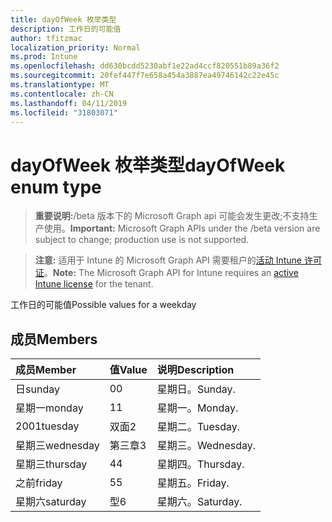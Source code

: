 ```yaml
---
title: dayOfWeek 枚举类型
description: 工作日的可能值
author: tfitzmac
localization_priority: Normal
ms.prod: Intune
ms.openlocfilehash: dd630bcdd5230abf1e22ad4ccf820551b89a36f2
ms.sourcegitcommit: 20fef447f7e658a454a3887ea49746142c22e45c
ms.translationtype: MT
ms.contentlocale: zh-CN
ms.lasthandoff: 04/11/2019
ms.locfileid: "31803071"
---
```

# <a name="dayofweek-enum-type"></a><span data-ttu-id="006d9-103">dayOfWeek 枚举类型</span><span class="sxs-lookup"><span data-stu-id="006d9-103">dayOfWeek enum type</span></span>

> <span data-ttu-id="006d9-104">**重要说明:**/beta 版本下的 Microsoft Graph api 可能会发生更改;不支持生产使用。</span><span class="sxs-lookup"><span data-stu-id="006d9-104">**Important:** Microsoft Graph APIs under the /beta version are subject to change; production use is not supported.</span></span>

> <span data-ttu-id="006d9-105">**注意:** 适用于 Intune 的 Microsoft Graph API 需要租户的[活动 Intune 许可证](https://go.microsoft.com/fwlink/?linkid=839381)。</span><span class="sxs-lookup"><span data-stu-id="006d9-105">**Note:** The Microsoft Graph API for Intune requires an [active Intune license](https://go.microsoft.com/fwlink/?linkid=839381) for the tenant.</span></span>

<span data-ttu-id="006d9-106">工作日的可能值</span><span class="sxs-lookup"><span data-stu-id="006d9-106">Possible values for a weekday</span></span>

## <a name="members"></a><span data-ttu-id="006d9-107">成员</span><span class="sxs-lookup"><span data-stu-id="006d9-107">Members</span></span>
|<span data-ttu-id="006d9-108">成员</span><span class="sxs-lookup"><span data-stu-id="006d9-108">Member</span></span>|<span data-ttu-id="006d9-109">值</span><span class="sxs-lookup"><span data-stu-id="006d9-109">Value</span></span>|<span data-ttu-id="006d9-110">说明</span><span class="sxs-lookup"><span data-stu-id="006d9-110">Description</span></span>|
|:---|:---|:---|
|<span data-ttu-id="006d9-111">日</span><span class="sxs-lookup"><span data-stu-id="006d9-111">sunday</span></span>|<span data-ttu-id="006d9-112">0</span><span class="sxs-lookup"><span data-stu-id="006d9-112">0</span></span>|<span data-ttu-id="006d9-113">星期日。</span><span class="sxs-lookup"><span data-stu-id="006d9-113">Sunday.</span></span>|
|<span data-ttu-id="006d9-114">星期一</span><span class="sxs-lookup"><span data-stu-id="006d9-114">monday</span></span>|<span data-ttu-id="006d9-115">1</span><span class="sxs-lookup"><span data-stu-id="006d9-115">1</span></span>|<span data-ttu-id="006d9-116">星期一。</span><span class="sxs-lookup"><span data-stu-id="006d9-116">Monday.</span></span>|
|<span data-ttu-id="006d9-117">2001</span><span class="sxs-lookup"><span data-stu-id="006d9-117">tuesday</span></span>|<span data-ttu-id="006d9-118">双面</span><span class="sxs-lookup"><span data-stu-id="006d9-118">2</span></span>|<span data-ttu-id="006d9-119">星期二。</span><span class="sxs-lookup"><span data-stu-id="006d9-119">Tuesday.</span></span>|
|<span data-ttu-id="006d9-120">星期三</span><span class="sxs-lookup"><span data-stu-id="006d9-120">wednesday</span></span>|<span data-ttu-id="006d9-121">第三章</span><span class="sxs-lookup"><span data-stu-id="006d9-121">3</span></span>|<span data-ttu-id="006d9-122">星期三。</span><span class="sxs-lookup"><span data-stu-id="006d9-122">Wednesday.</span></span>|
|<span data-ttu-id="006d9-123">星期三</span><span class="sxs-lookup"><span data-stu-id="006d9-123">thursday</span></span>|<span data-ttu-id="006d9-124">4</span><span class="sxs-lookup"><span data-stu-id="006d9-124">4</span></span>|<span data-ttu-id="006d9-125">星期四。</span><span class="sxs-lookup"><span data-stu-id="006d9-125">Thursday.</span></span>|
|<span data-ttu-id="006d9-126">之前</span><span class="sxs-lookup"><span data-stu-id="006d9-126">friday</span></span>|<span data-ttu-id="006d9-127">5</span><span class="sxs-lookup"><span data-stu-id="006d9-127">5</span></span>|<span data-ttu-id="006d9-128">星期五。</span><span class="sxs-lookup"><span data-stu-id="006d9-128">Friday.</span></span>|
|<span data-ttu-id="006d9-129">星期六</span><span class="sxs-lookup"><span data-stu-id="006d9-129">saturday</span></span>|<span data-ttu-id="006d9-130">型</span><span class="sxs-lookup"><span data-stu-id="006d9-130">6</span></span>|<span data-ttu-id="006d9-131">星期六。</span><span class="sxs-lookup"><span data-stu-id="006d9-131">Saturday.</span></span>|





